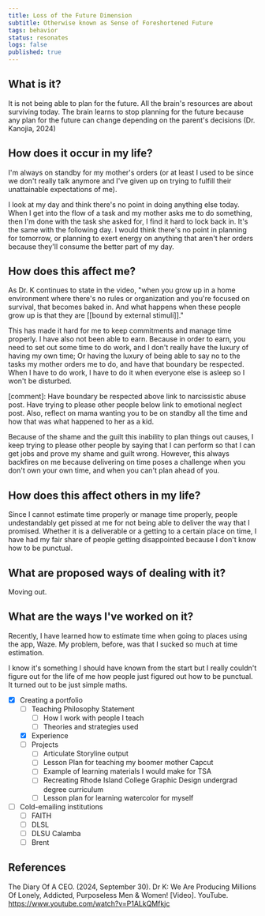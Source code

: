 ```yaml
---
title: Loss of the Future Dimension
subtitle: Otherwise known as Sense of Foreshortened Future
tags: behavior
status: resonates
logs: false
published: true
---
```


## What is it?

It is not being able to plan for the future. All the brain's resources are about surviving today. The brain learns to stop planning for the future because any plan for the future can change depending on the parent's decisions (Dr. Kanojia, 2024)

## How does it occur in my life?

I'm always on standby for my mother's orders (or at least I used to be since we don't really talk anymore and I've given up on trying to fulfill their unattainable expectations of me). 

I look at my day and think there's no point in doing anything else today. When I get into the flow of a task and my mother asks me to do something, then I'm done with the task she asked for, I find it hard to lock back in. It's the same with the following day. I would think there's no point in planning for tomorrow, or planning to exert energy on anything that aren't her orders because they'll consume the better part of my day. 

## How does this affect me?

As Dr. K continues to state in the video, "when you grow up in a home environment where there's no rules or organization and you're focused on survival, that becomes baked in. And what happens when these people grow up is that they are [[bound by external stimuli]]."

This has made it hard for me to keep commitments and manage time properly. I have also not been able to earn. Because in order to earn, you need to set out some time to do work, and I don't really have the luxury of having my own time; Or having the luxury of being able to say no to the tasks my mother orders me to do, and have that boundary be respected. When I have to do work, I have to do it when everyone else is asleep so I won't be disturbed. 

[comment]: Have boundary be respected above link to narcissistic abuse post. Have trying to please other people below link to emotional neglect post. Also, reflect on mama wanting you to be on standby all the time and how that was what happened to her as a kid. 

Because of the shame and the guilt this inability to plan things out causes, I keep trying to please other people by saying that I can perform so that I can get jobs and prove my shame and guilt wrong. However, this always backfires on me because delivering on time poses a challenge when you don't own your own time, and when you can't plan ahead of you.

## How does this affect others in my life?

Since I cannot estimate time properly or manage time properly, people undestandably get pissed at me for not being able to deliver the way that I promised. Whether it is a deliverable or a getting to a certain place on time, I have had my fair share of people getting disappointed because I don't know how to be punctual. 

## What are proposed ways of dealing with it?

Moving out. 

## What are the ways I've worked on it?

Recently, I have learned how to estimate time when going to places using the app, Waze. My problem, before, was that I sucked so much at time estimation. 

I know it's something I should have known from the start but I really couldn't figure out for the life of me how people just figured out how to be punctual. It turned out to be just simple maths.

- [x] Creating a portfolio
    - [ ] Teaching Philosophy Statement
        - [ ] How I work with people I teach
        - [ ] Theories and strategies used
    - [x] Experience
    - [ ] Projects
        - [ ] Articulate Storyline output
        - [ ] Lesson Plan for teaching my boomer mother Capcut
        - [ ] Example of learning materials I would make for TSA
        - [ ] Recreating Rhode Island College Graphic Design undergrad degree curriculum
        - [ ] Lesson plan for learning watercolor for myself
- [ ] Cold-emailing institutions
    - [ ] FAITH
    - [ ] DLSL
    - [ ] DLSU Calamba
    - [ ] Brent

## References

The Diary Of A CEO. (2024, September 30). Dr K: We Are Producing Millions Of Lonely, Addicted, Purposeless Men & Women! [Video]. YouTube. https://www.youtube.com/watch?v=P1ALkQMfkjc
